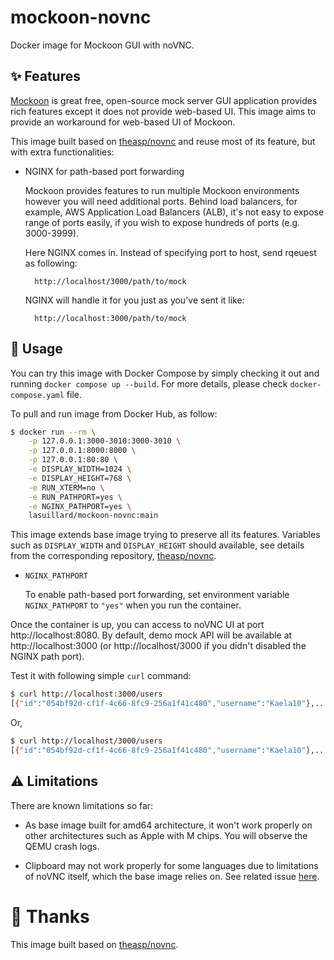 # mockoon-novnc

Docker image for Mockoon GUI with noVNC.

## ✨ Features

[Mockoon](https://mockoon.com/) is great free, open-source mock server GUI application provides rich features except it does not provide web-based UI. This image aims to provide an workaround for web-based UI of Mockoon.

This image built based on [theasp/novnc](https://github.com/theasp/docker-novnc/) and reuse most of its feature, but with extra functionalities:

- NGINX for path-based port forwarding

    Mockoon provides features to run multiple Mockoon environments however you will need additional ports. Behind load balancers, for example, AWS Application Load Balancers (ALB), it's not easy to expose range of ports easily, if you wish to expose hundreds of ports (e.g. 3000-3999).

    Here NGINX comes in. Instead of specifying port to host, send rqeuest as following:

        http://localhost/3000/path/to/mock

    NGINX will handle it for you just as you've sent it like:

        http://localhost:3000/path/to/mock

## 📔 Usage

You can try this image with Docker Compose by simply checking it out and running `docker compose up --build`. For more details, please check `docker-compose.yaml` file.

To pull and run image from Docker Hub, as follow:

```bash
$ docker run --rm \
    -p 127.0.0.1:3000-3010:3000-3010 \
    -p 127.0.0.1:8000:8000 \
    -p 127.0.0.1:80:80 \
    -e DISPLAY_WIDTH=1024 \
    -e DISPLAY_HEIGHT=768 \
    -e RUN_XTERM=no \
    -e RUN_PATHPORT=yes \
    -e NGINX_PATHPORT=yes \
    lasuillard/mockoon-novnc:main
```

This image extends base image trying to preserve all its features. Variables such as `DISPLAY_WIDTH` and `DISPLAY_HEIGHT` should available, see details from the corresponding repository, [theasp/novnc](https://github.com/theasp/docker-novnc/).

- `NGINX_PATHPORT`

    To enable path-based port forwarding, set environment variable `NGINX_PATHPORT` to `"yes"` when you run the container.

Once the container is up, you can access to noVNC UI at port http://localhost:8080. By default, demo mock API will be available at http://localhost:3000 (or http://localhost/3000 if you didn't disabled the NGINX path port).

Test it with following simple `curl` command:

```bash
$ curl http://localhost:3000/users
[{"id":"054bf92d-cf1f-4c66-8fc9-256a1f41c480","username":"Kaela10"},...]
```

Or,

```bash
$ curl http://localhost/3000/users
[{"id":"054bf92d-cf1f-4c66-8fc9-256a1f41c480","username":"Kaela10"},...]
```

## ⚠️ Limitations

There are known limitations so far:

- As base image built for amd64 architecture, it won't work properly on other architectures such as Apple with M chips. You will observe the QEMU crash logs.

- Clipboard may not work properly for some languages due to limitations of noVNC itself, which the base image relies on. See related issue [here](https://github.com/novnc/noVNC/issues/1708).

# 🙏 Thanks

This image built based on [theasp/novnc](https://github.com/theasp/docker-novnc/).

